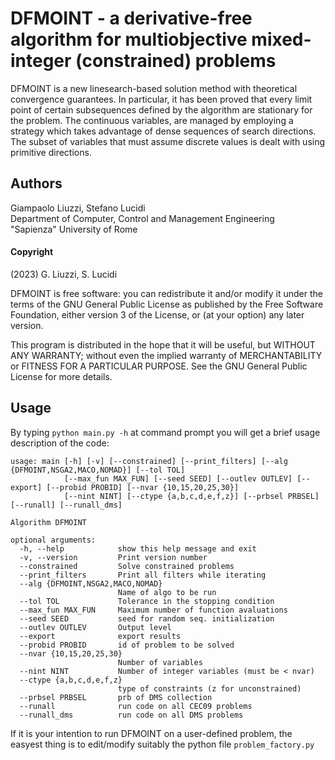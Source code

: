# DFMOINT - a derivative-free algorithm for multiobjective mixed-integer (constrained) problems

DFMOINT is a new linesearch-based solution method with theoretical convergence guarantees. In particular, it has been proved that every limit point of certain subsequences 
defined by the algorithm are stationary for the problem.
The continuous variables, are managed by employing a strategy which takes advantage of dense sequences of search directions.
The subset of variables that must assume discrete values is dealt with using primitive directions. 

## Authors

Giampaolo Liuzzi, Stefano Lucidi<br>
Department of Computer, Control and Management Engineering<br>
"Sapienza" University of Rome

#### Copyright

(2023) G. Liuzzi, S. Lucidi

DFMOINT is free software: you can redistribute it and/or modify
it under the terms of the GNU General Public License as published by
the Free Software Foundation, either version 3 of the License, or
(at your option) any later version.

This program is distributed in the hope that it will be useful,
but WITHOUT ANY WARRANTY; without even the implied warranty of
MERCHANTABILITY or FITNESS FOR A PARTICULAR PURPOSE. See the
GNU General Public License for more details.

## Usage

By typing `python main.py -h` at command prompt you will get a brief usage description of the code:

```
usage: main [-h] [-v] [--constrained] [--print_filters] [--alg {DFMOINT,NSGA2,MACO,NOMAD}] [--tol TOL]
            [--max_fun MAX_FUN] [--seed SEED] [--outlev OUTLEV] [--export] [--probid PROBID] [--nvar {10,15,20,25,30}]
            [--nint NINT] [--ctype {a,b,c,d,e,f,z}] [--prbsel PRBSEL] [--runall] [--runall_dms]

Algorithm DFMOINT

optional arguments:
  -h, --help            show this help message and exit
  -v, --version         Print version number
  --constrained         Solve constrained problems
  --print_filters       Print all filters while iterating
  --alg {DFMOINT,NSGA2,MACO,NOMAD}
                        Name of algo to be run
  --tol TOL             Tolerance in the stopping condition
  --max_fun MAX_FUN     Maximum number of function avaluations
  --seed SEED           seed for random seq. initialization
  --outlev OUTLEV       Output level
  --export              export results
  --probid PROBID       id of problem to be solved
  --nvar {10,15,20,25,30}
                        Number of variables
  --nint NINT           Number of integer variables (must be < nvar)
  --ctype {a,b,c,d,e,f,z}
                        type of constraints (z for unconstrained)
  --prbsel PRBSEL       prb of DMS collection
  --runall              run code on all CEC09 problems
  --runall_dms          run code on all DMS problems
```

If it is your intention to run DFMOINT on a user-defined problem, the easyest thing is to edit/modify suitably the python file `problem_factory.py` 
